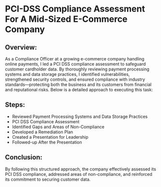 # PCI-DSS Compliance Assessment For A Mid-Sized E-Commerce Company

<h2>Overview:</h2>
As a Compliance Officer at a growing e-commerce company handling online payments, I led a PCI DSS compliance assessment to safeguard customer cardholder data. By thoroughly reviewing payment processing systems and data storage practices, I identified vulnerabilities, strengthened security controls, and ensured compliance with industry standards—protecting both the business and its customers from financial and reputational risks. Below is a detailed approach to executing this task: 
<br />


<h2>Steps:</h2>

- Reviewed Payment Processing Systems and Data Storage Practices
- PCI DSS Compliance Assessment
- Identified Gaps and Areas of Non-Compliance 
- Developed a Remediation Plan
- Created a Presentation for Leadership
- Followed-up After the Presentation  

<h2>Conclusion:</h2>

By following this structured approach, the company effectively assessed its PCI DSS compliance, addressed areas of non-compliance, and reinforced its commitment to securing customer data. 
